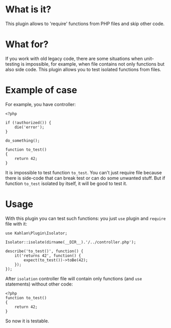 # What is it?
This plugin allows to 'require' functions from PHP files and skip other code.

# What for?

If you work with old legacy code, there are some situations when unit-testing 
is impossible, for example, when file contains not only functions but also 
side code. This plugin allows you to test isolated functions from files.

# Example of case

For example, you have controller:

```
<?php

if (!authorized()) {
    die('error');
}

do_something();

function to_test() 
{
    return 42;
}
```

It is impossible to test function `to_test`. You can't just require file because 
there is side-code that can break test or can do some unwanted stuff. 
But if function `to_test` isolated by itself, it will be good to test it.

# Usage
With this plugin you can test such functions: 
you just `use` plugin and `require` file with it:

```
use Kahlan\Plugin\Isolator;

Isolator::isolate(dirname(__DIR__).'/../controller.php');

describe('to_test()', function() {
    it('returns 42', function() {
        expect(to_test())->toBe(42);
    });
});
```

After `isolation` controller file will contain only functions 
(and `use` statements) without other code:

```
<?php
function to_test() 
{
    return 42;
}
```

So now it is testable.
